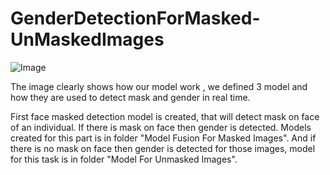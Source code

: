 # GenderDetectionForMasked-UnMaskedImages

![Image](https://github.com/DivyanshuSingh2000/GenderDetectionForMasked-UnMaskedImages/assets/67826413/58d03c73-d8ad-4b2a-a19d-398cfa5cd0c7)

The image clearly shows how our model work , we defined 3 model and how they are used to detect mask and gender in real time.

First face masked detection model is created, that will detect mask on face of an individual. If there is mask on face then gender is detected. Models created for this part is in folder "Model Fusion For Masked Images". And if there is no mask on face then gender is detected for those images, model for this task is in folder "Model For Unmasked Images".
